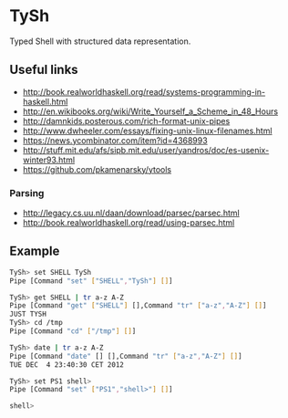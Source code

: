 TySh
====

Typed Shell with structured data representation.

## Useful links

- <http://book.realworldhaskell.org/read/systems-programming-in-haskell.html>
- <http://en.wikibooks.org/wiki/Write_Yourself_a_Scheme_in_48_Hours>
- <http://damnkids.posterous.com/rich-format-unix-pipes>
- <http://www.dwheeler.com/essays/fixing-unix-linux-filenames.html>
- <https://news.ycombinator.com/item?id=4368993>
- <http://stuff.mit.edu/afs/sipb.mit.edu/user/yandros/doc/es-usenix-winter93.html>
- <https://github.com/pkamenarsky/ytools>

### Parsing

- <http://legacy.cs.uu.nl/daan/download/parsec/parsec.html>
- <http://book.realworldhaskell.org/read/using-parsec.html>

## Example
```bash
TySh> set SHELL TySh
Pipe [Command "set" ["SHELL","TySh"] []]

TySh> get SHELL | tr a-z A-Z
Pipe [Command "get" ["SHELL"] [],Command "tr" ["a-z","A-Z"] []]
JUST TYSH
TySh> cd /tmp
Pipe [Command "cd" ["/tmp"] []]

TySh> date | tr a-z A-Z
Pipe [Command "date" [] [],Command "tr" ["a-z","A-Z"] []]
TUE DEC  4 23:40:30 CET 2012

TySh> set PS1 shell>
Pipe [Command "set" ["PS1","shell>"] []]

shell> 
```



